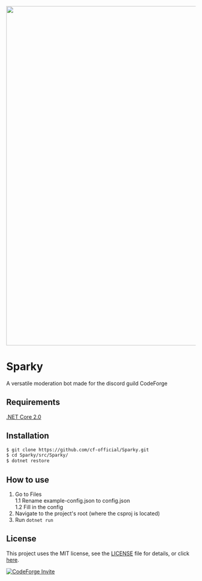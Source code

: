 <p align="center">
    <a href="https://forum.codeforge.pw">
       <img src="https://forum.codeforge.pw/uploads/default/original/1X/6bac3e30cf11d8741bde7ee8a392ca667fc8d91c.png" width="900"/>
    </a>
</p>

# Sparky
A versatile moderation bot made for the discord guild CodeForge

## Requirements
[.NET Core 2.0](https://www.microsoft.com/net/download)

## Installation
```bash
$ git clone https://github.com/cf-official/Sparky.git
$ cd Sparky/src/Sparky/
$ dotnet restore
```

## How to use
1. Go to Files  
    1.1 Rename example-config.json to config.json  
    1.2 Fill in the config  
2. Navigate to the project's root (where the csproj is located)
3. Run `dotnet run`

## License
This project uses the MIT license, see the [LICENSE](LICENSE.md) file for details, or click [here](https://choosealicense.com/licenses/mit/).

[![CodeForge Invite](https://discordapp.com/api/guilds/275377268728135680/embed.png?style=banner1)](https://discord.gg/hKqrgwe)
